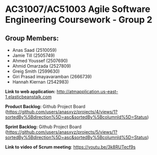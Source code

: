 # AC31007/AC51003 Agile Software Engineering Coursework - Group 2

## Group Members:
- Anas Saad (2510059)
- Jamie Till (2505749)
- Ahmed Youssef (2507690)
- Ahmid Omarzada (2527809)
- Greig Smith (2599630)
- Giri Prasad imayavaramban (2666739)
- Hannah Kiernan (2542983)

**Link to web application:** http://atmapplication.us-east-1.elasticbeanstalk.com

**Product Backlog:** Github Project Board (https://github.com/users/anasxyz/projects/4/views/1?sortedBy%5Bdirection%5D=asc&sortedBy%5BcolumnId%5D=Status)

**Sprint Backlog:** Github Project Board (https://github.com/users/anasxyz/projects/5/views/1?sortedBy%5Bdirection%5D=asc&sortedBy%5BcolumnId%5D=Status)

**Link to video of Scrum meeting**: https://youtu.be/3k8RUTecf9s
